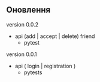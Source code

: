 ## Оновлення

version 0.0.2
- api (add | accept | delete) friend
    - pytest

version 0.0.1
- api ( login | registration )
    - pytests